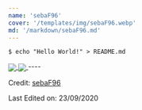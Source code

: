 ```yaml
---
name: 'sebaF96'
cover: '/templates/img/sebaF96.webp'
md: '/markdown/sebaF96.md'
---
```




```shell
$ echo "Hello World!" > README.md
```
    
  


<a href="https://github.com/anuraghazra/github-readme-stats">
  <img align="center" src="https://github-readme-stats.vercel.app/api?username=sebaf96&hide=stars,issues&count_private=true&show_icons=true&theme=gotham"/>
</a>
<a href="https://github.com/anuraghazra/github-readme-stats">
  <img align="center" src="https://github-readme-stats.vercel.app/api/top-langs/?username=sebaf96&layout=compact&theme=gotham" />
</a>
----

Credit: [sebaF96](https://github.com/sebaF96)

Last Edited on: 23/09/2020